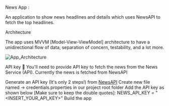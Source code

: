 News App :

An application to show news headlines and details which uses NewsAPI to fetch the top headlines.

Architecture

The app uses MVVM [Model-View-ViewModel] architecture to have a unidirectional flow of data, separation of concern, testability, and a lot more.

![App_Architecture](https://user-images.githubusercontent.com/1692038/130364144-d5781f65-c655-4aa1-8fd5-eab04c8e8097.png)

API key 🔑
You'll need to provide API key to fetch the news from the News Service (API). Currently the news is fetched from NewsAPI

Generate an API key (It's only 2 steps!) from [NewsAPI](https://newsapi.org/)
Create new file named -> credentials.properties in our project root folder
Add the API key as shown below [Make sure to keep the double quotes]:
    NEWS_API_KEY = "<INSERT_YOUR_API_KEY>"
Build the app



